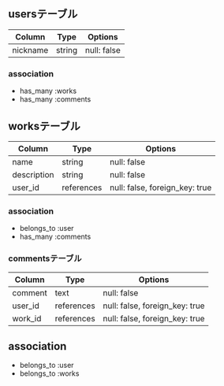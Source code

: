 ## usersテーブル
| Column   | Type   | Options     |
| -------- | ------ | ----------- |
| nickname | string | null: false |

### association
- has_many :works
- has_many :comments



## worksテーブル
| Column      | Type   | Options                            |
| ----------- | ------ | ---------------------------------- |
| name        | string | null: false                        |
| description | string | null: false                        |
| user_id     | references | null: false, foreign_key: true |

### association
- belongs_to :user
- has_many :comments



### commentsテーブル
| Column  | Type       | Options                        |
| ------- | ---------- | ------------------------------ |
| comment | text       | null: false                    |
| user_id | references | null: false, foreign_key: true |
| work_id | references | null: false, foreign_key: true |

## association
- belongs_to :user
- belongs_to :works
